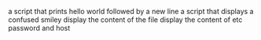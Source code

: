 a script that prints hello world followed by a new line
a script that displays a confused smiley
display the content of the file
display the content of etc password and host 
